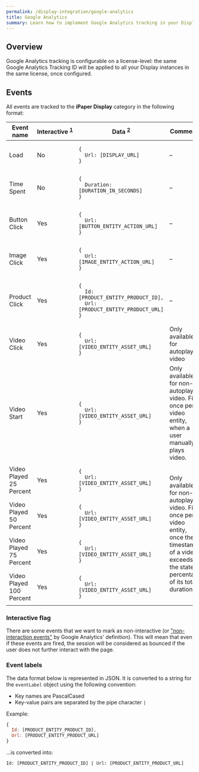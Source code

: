 ```yaml
---
permalink: /display-integration/google-analytics
title: Google Analytics
summary: Learn how to implement Google Analytics tracking in your Display
---
```


## Overview

Google Analytics tracking is configurable on a license-level: the same Google Analytics Tracking ID will be applied to all your Display instances in the same license, once configured.

## Events

All events are tracked to the **iPaper Display** category in the following format:

<table>
	<thead>
		<tr>
			<th>Event name</th>
			<th>Interactive&nbsp;<sup><a href="#interactive-flag">1</a></sup></th>
			<th>Data&nbsp;<sup><a href="#event-labels">2</a></sup></th>
			<th>Comments</th>
		</tr>
	</thead>
	<tbody>
		<tr>
			<td>Load</td>
			<td>No</td>
			<td><pre><code>{
  Url: [DISPLAY_URL]
}</code></pre></td>
			<td>&ndash;</td>
		</tr>
		<tr>
			<td>Time Spent</td>
			<td>No</td>
			<td><pre><code>{
  Duration: [DURATION_IN_SECONDS]
}</code></pre></td>
			<td>&ndash;</td>
		</tr>
		<tr>
			<td>Button Click</td>
			<td>Yes</td>
			<td><pre><code>{
  Url: [BUTTON_ENTITY_ACTION_URL]
}</code></pre></td>
			<td>&ndash;</td>
		</tr>
		<tr>
			<td>Image Click</td>
			<td>Yes</td>
			<td><pre><code>{
  Url: [IMAGE_ENTITY_ACTION_URL]
}</code></pre></td>
			<td>&ndash;</td>
		</tr>
		<tr>
			<td>Product Click</td>
			<td>Yes</td>
			<td><pre><code>{
  Id: [PRODUCT_ENTITY_PRODUCT_ID],
  Url: [PRODUCT_ENTITY_PRODUCT_URL]
}</code></pre></td>
			<td>&ndash;</td>
		</tr>
		<tr>
			<td>Video Click</td>
			<td>Yes</td>
			<td><pre><code>{
  Url: [VIDEO_ENTITY_ASSET_URL]
}</code></pre></td>
			<td>Only available for autoplaying video</td>
		</tr>
		<tr>
			<td>Video Start</td>
			<td>Yes</td>
			<td><pre><code>{
  Url: [VIDEO_ENTITY_ASSET_URL]
}</code></pre></td>
			<td>Only available for non-autoplaying video. Fires once per video entity, when a user manually plays video.</td>
		</tr>
		<tr>
			<td>Video Played 25 Percent</td>
			<td>Yes</td>
			<td><pre><code>{
  Url: [VIDEO_ENTITY_ASSET_URL]
}</code></pre></td>
			<td rowspan="4">Only available for non-autoplaying video. Fires once per video entity, once the timestamp of a video exceeds the stated percentage of its total duration.</td>
		</tr>
		<tr>
			<td>Video Played 50 Percent</td>
			<td>Yes</td>
			<td><pre><code>{
  Url: [VIDEO_ENTITY_ASSET_URL]
}</code></pre></td>
		</tr>
		<tr>
			<td>Video Played 75 Percent</td>
			<td>Yes</td>
			<td><pre><code>{
  Url: [VIDEO_ENTITY_ASSET_URL]
}</code></pre></td>
		</tr>
		<tr>
			<td>Video Played 100 Percent</td>
			<td>Yes</td>
			<td><pre><code>{
  Url: [VIDEO_ENTITY_ASSET_URL]
}</code></pre></td>
		</tr>
	</tbody>
</table>

### Interactive flag

There are some events that we want to mark as non-interactive (or ["non-interaction events"](https://developers.google.com/analytics/devguides/collection/analyticsjs/events?hl=da#non-interaction_events) by Google Analytics' definition). This will mean that even if these events are fired, the session will be considered as bounced if the user does not further interact with the page.

### Event labels

The data format below is represented in JSON. It is converted to a string for the `eventLabel` object using the following convention:

* Key names are PascalCased
* Key-value pairs are separated by the pipe character `|`

Example:

```javascript
{
  Id: [PRODUCT_ENTITY_PRODUCT_ID],
  Url: [PRODUCT_ENTITY_PRODUCT_URL]
}
```

&hellip;is converted into:

`Id: [PRODUCT_ENTITY_PRODUCT_ID] | Url: [PRODUCT_ENTITY_PRODUCT_URL] `
